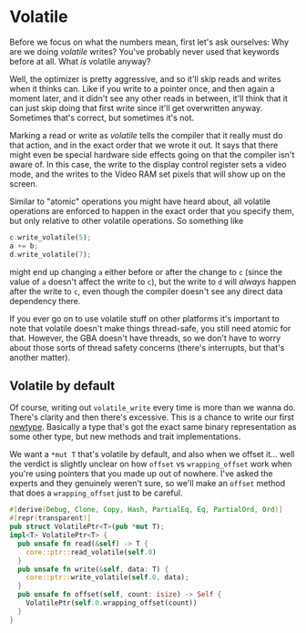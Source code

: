# Volatile

Before we focus on what the numbers mean, first let's ask ourselves: Why are we
doing _volatile_ writes? You've probably never used that keywords before at all.
What _is_ volatile anyway?

Well, the optimizer is pretty aggressive, and so it'll skip reads and writes
when it thinks can. Like if you write to a pointer once, and then again a moment
later, and it didn't see any other reads in between, it'll think that it can
just skip doing that first write since it'll get overwritten anyway. Sometimes
that's correct, but sometimes it's not.

Marking a read or write as _volatile_ tells the compiler that it really must do
that action, and in the exact order that we wrote it out. It says that there
might even be special hardware side effects going on that the compiler isn't
aware of. In this case, the write to the display control register sets a video
mode, and the writes to the Video RAM set pixels that will show up on the
screen.

Similar to "atomic" operations you might have heard about, all volatile
operations are enforced to happen in the exact order that you specify them, but
only relative to other volatile operations. So something like

```rust
c.write_volatile(5);
a += b;
d.write_volatile(7);
```

might end up changing `a` either before or after the change to `c` (since the
value of `a` doesn't affect the write to `c`), but the write to `d` will
_always_ happen after the write to `c`, even though the compiler doesn't see any
direct data dependency there.

If you ever go on to use volatile stuff on other platforms it's important to
note that volatile doesn't make things thread-safe, you still need atomic for
that. However, the GBA doesn't have threads, so we don't have to worry about
those sorts of thread safety concerns (there's interrupts, but that's another
matter).

## Volatile by default

Of course, writing out `volatile_write` every time is more than we wanna do.
There's clarity and then there's excessive. This is a chance to write our first
[newtype](https://doc.rust-lang.org/1.0.0/style/features/types/newtype.html).
Basically a type that's got the exact same binary representation as some other
type, but new methods and trait implementations.

We want a `*mut T` that's volatile by default, and also when we offset it...
well the verdict is slightly unclear on how `offset` vs `wrapping_offset` work
when you're using pointers that you made up out of nowhere. I've asked the
experts and they genuinely weren't sure, so we'll make an `offset` method that
does a `wrapping_offset` just to be careful.

```rust
#[derive(Debug, Clone, Copy, Hash, PartialEq, Eq, PartialOrd, Ord)]
#[repr(transparent)]
pub struct VolatilePtr<T>(pub *mut T);
impl<T> VolatilePtr<T> {
  pub unsafe fn read(&self) -> T {
    core::ptr::read_volatile(self.0)
  }
  pub unsafe fn write(&self, data: T) {
    core::ptr::write_volatile(self.0, data);
  }
  pub unsafe fn offset(self, count: isize) -> Self {
    VolatilePtr(self.0.wrapping_offset(count))
  }
}
```
